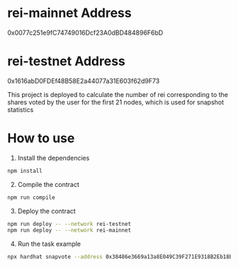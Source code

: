 # rei-mainnet Address
0x0077c251e9fC74749016Dcf23A0dBD484896F6bD

# rei-testnet Address
0x1616abD0FDEf48B58E2a44077a31E603f62d9F73


This project is deployed to calculate the number of rei corresponding to the shares voted by the user for the first 21 nodes, which is used for snapshot statistics

# How to use

1. Install the dependencies

```bash
npm install
```

2. Compile the contract

```bash
npm run compile
```


3. Deploy the contract

```bash
npm run deploy -- --network rei-testnet
npm run deploy -- --network rei-mainnet
```

4. Run the task example

```bash
npx hardhat snapvote --address 0x38486e3669a13a8E049C39F271E9318B2Eb18B3b --network rei-testnet
```